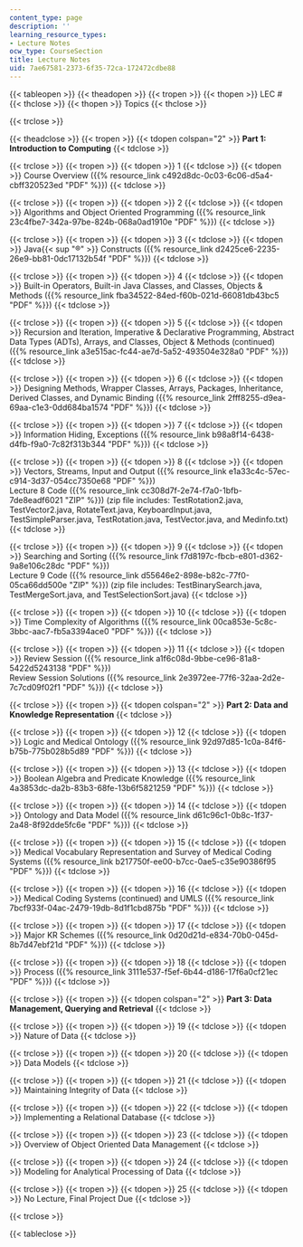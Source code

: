 ```yaml
---
content_type: page
description: ''
learning_resource_types:
- Lecture Notes
ocw_type: CourseSection
title: Lecture Notes
uid: 7ae67581-2373-6f35-72ca-172472cdbe88
---
```


{{< tableopen >}}
{{< theadopen >}}
{{< tropen >}}
{{< thopen >}}
LEC #
{{< thclose >}}
{{< thopen >}}
Topics
{{< thclose >}}

{{< trclose >}}

{{< theadclose >}}
{{< tropen >}}
{{< tdopen colspan="2" >}}
**Part 1: Introduction to Computing**
{{< tdclose >}}

{{< trclose >}}
{{< tropen >}}
{{< tdopen >}}
1
{{< tdclose >}}
{{< tdopen >}}
Course Overview ({{% resource_link c492d8dc-0c03-6c06-d5a4-cbff320523ed "PDF" %}})
{{< tdclose >}}

{{< trclose >}}
{{< tropen >}}
{{< tdopen >}}
2
{{< tdclose >}}
{{< tdopen >}}
Algorithms and Object Oriented Programming ({{% resource_link 23c4fbe7-342a-97be-824b-068a0ad1910e "PDF" %}})
{{< tdclose >}}

{{< trclose >}}
{{< tropen >}}
{{< tdopen >}}
3
{{< tdclose >}}
{{< tdopen >}}
Java{{< sup "®" >}} Constructs ({{% resource_link d2425ce6-2235-26e9-bb81-0dc17132b54f "PDF" %}})
{{< tdclose >}}

{{< trclose >}}
{{< tropen >}}
{{< tdopen >}}
4
{{< tdclose >}}
{{< tdopen >}}
Built-in Operators, Built-in Java Classes, and Classes, Objects & Methods ({{% resource_link fba34522-84ed-f60b-021d-66081db43bc5 "PDF" %}})
{{< tdclose >}}

{{< trclose >}}
{{< tropen >}}
{{< tdopen >}}
5
{{< tdclose >}}
{{< tdopen >}}
Recursion and Iteration, Imperative & Declarative Programming, Abstract Data Types (ADTs), Arrays, and Classes, Object & Methods (continued) ({{% resource_link a3e515ac-fc44-ae7d-5a52-493504e328a0 "PDF" %}})
{{< tdclose >}}

{{< trclose >}}
{{< tropen >}}
{{< tdopen >}}
6
{{< tdclose >}}
{{< tdopen >}}
Designing Methods, Wrapper Classes, Arrays, Packages, Inheritance, Derived Classes, and Dynamic Binding ({{% resource_link 2fff8255-d9ea-69aa-c1e3-0dd684ba1574 "PDF" %}})
{{< tdclose >}}

{{< trclose >}}
{{< tropen >}}
{{< tdopen >}}
7
{{< tdclose >}}
{{< tdopen >}}
Information Hiding, Exceptions ({{% resource_link b98a8f14-6438-d4fb-f9a0-7c82f313b344 "PDF" %}})
{{< tdclose >}}

{{< trclose >}}
{{< tropen >}}
{{< tdopen >}}
8
{{< tdclose >}}
{{< tdopen >}}
Vectors, Streams, Input and Output ({{% resource_link e1a33c4c-57ec-c914-3d37-054cc7350e68 "PDF" %}})  
Lecture 8 Code ({{% resource_link cc308d7f-2e74-f7a0-1bfb-7de8eadf6021 "ZIP" %}}) (zip file includes: TestRotation2.java, TestVector2.java, RotateText.java, KeyboardInput.java, TestSimpleParser.java, TestRotation.java, TestVector.java, and Medinfo.txt)
{{< tdclose >}}

{{< trclose >}}
{{< tropen >}}
{{< tdopen >}}
9
{{< tdclose >}}
{{< tdopen >}}
Searching and Sorting ({{% resource_link f7d8197c-fbcb-e801-d362-9a8e106c28dc "PDF" %}})  
Lecture 9 Code ({{% resource_link d55646e2-898e-b82c-77f0-05ca66dd500e "ZIP" %}}) (zip file includes: TestBinarySearch.java, TestMergeSort.java, and TestSelectionSort.java)
{{< tdclose >}}

{{< trclose >}}
{{< tropen >}}
{{< tdopen >}}
10
{{< tdclose >}}
{{< tdopen >}}
Time Complexity of Algorithms ({{% resource_link 00ca853e-5c8c-3bbc-aac7-fb5a3394ace0 "PDF" %}})
{{< tdclose >}}

{{< trclose >}}
{{< tropen >}}
{{< tdopen >}}
11
{{< tdclose >}}
{{< tdopen >}}
Review Session ({{% resource_link a1f6c08d-9bbe-ce96-81a8-5422d5243138 "PDF" %}})  
Review Session Solutions ({{% resource_link 2e3972ee-77f6-32aa-2d2e-7c7cd09f02f1 "PDF" %}})
{{< tdclose >}}

{{< trclose >}}
{{< tropen >}}
{{< tdopen colspan="2" >}}
**Part 2: Data and Knowledge Representation**
{{< tdclose >}}

{{< trclose >}}
{{< tropen >}}
{{< tdopen >}}
12
{{< tdclose >}}
{{< tdopen >}}
Logic and Medical Ontology ({{% resource_link 92d97d85-1c0a-84f6-b75b-775b028b5d89 "PDF" %}})
{{< tdclose >}}

{{< trclose >}}
{{< tropen >}}
{{< tdopen >}}
13
{{< tdclose >}}
{{< tdopen >}}
Boolean Algebra and Predicate Knowledge ({{% resource_link 4a3853dc-da2b-83b3-68fe-13b6f5821259 "PDF" %}})
{{< tdclose >}}

{{< trclose >}}
{{< tropen >}}
{{< tdopen >}}
14
{{< tdclose >}}
{{< tdopen >}}
Ontology and Data Model ({{% resource_link d61c96c1-0b8c-1f37-2a48-8f92dde5fc6e "PDF" %}})
{{< tdclose >}}

{{< trclose >}}
{{< tropen >}}
{{< tdopen >}}
15
{{< tdclose >}}
{{< tdopen >}}
Medical Vocabulary Representation and Survey of Medical Coding Systems ({{% resource_link b217750f-ee00-b7cc-0ae5-c35e90386f95 "PDF" %}})
{{< tdclose >}}

{{< trclose >}}
{{< tropen >}}
{{< tdopen >}}
16
{{< tdclose >}}
{{< tdopen >}}
Medical Coding Systems (continued) and UMLS ({{% resource_link 7bcf933f-04ac-2479-19db-8d1f1cbd875b "PDF" %}})
{{< tdclose >}}

{{< trclose >}}
{{< tropen >}}
{{< tdopen >}}
17
{{< tdclose >}}
{{< tdopen >}}
Major KR Schemes ({{% resource_link 0d20d21d-e834-70b0-045d-8b7d47ebf21d "PDF" %}})
{{< tdclose >}}

{{< trclose >}}
{{< tropen >}}
{{< tdopen >}}
18
{{< tdclose >}}
{{< tdopen >}}
Process ({{% resource_link 3111e537-f5ef-6b44-d186-17f6a0cf21ec "PDF" %}})
{{< tdclose >}}

{{< trclose >}}
{{< tropen >}}
{{< tdopen colspan="2" >}}
**Part 3: Data Management, Querying and Retrieval**
{{< tdclose >}}

{{< trclose >}}
{{< tropen >}}
{{< tdopen >}}
19
{{< tdclose >}}
{{< tdopen >}}
Nature of Data
{{< tdclose >}}

{{< trclose >}}
{{< tropen >}}
{{< tdopen >}}
20
{{< tdclose >}}
{{< tdopen >}}
Data Models
{{< tdclose >}}

{{< trclose >}}
{{< tropen >}}
{{< tdopen >}}
21
{{< tdclose >}}
{{< tdopen >}}
Maintaining Integrity of Data
{{< tdclose >}}

{{< trclose >}}
{{< tropen >}}
{{< tdopen >}}
22
{{< tdclose >}}
{{< tdopen >}}
Implementing a Relational Database
{{< tdclose >}}

{{< trclose >}}
{{< tropen >}}
{{< tdopen >}}
23
{{< tdclose >}}
{{< tdopen >}}
Overview of Object Oriented Data Management
{{< tdclose >}}

{{< trclose >}}
{{< tropen >}}
{{< tdopen >}}
24
{{< tdclose >}}
{{< tdopen >}}
Modeling for Analytical Processing of Data
{{< tdclose >}}

{{< trclose >}}
{{< tropen >}}
{{< tdopen >}}
25
{{< tdclose >}}
{{< tdopen >}}
No Lecture, Final Project Due
{{< tdclose >}}

{{< trclose >}}

{{< tableclose >}}